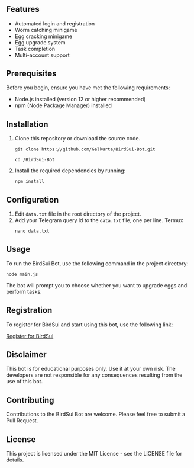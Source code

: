 # 
## Features

- Automated login and registration
- Worm catching minigame
- Egg cracking minigame
- Egg upgrade system
- Task completion
- Multi-account support

## Prerequisites

Before you begin, ensure you have met the following requirements:

- Node.js installed (version 12 or higher recommended)
- npm (Node Package Manager) installed

## Installation

1. Clone this repository or download the source code.
   ```
   git clone https://github.com/Galkurta/BirdSui-Bot.git
   ```
   ```
   cd /BirdSui-Bot
   ```
2. Install the required dependencies by running:

   ```
   npm install
   ```

## Configuration

1. Edit `data.txt` file in the root directory of the project.
2. Add your Telegram query id to the `data.txt` file, one per line.
   Termux
   ```
   nano data.txt
   ```
## Usage

To run the BirdSui Bot, use the following command in the project directory:

```
node main.js
```

The bot will prompt you to choose whether you want to upgrade eggs and perform tasks.

## Registration

To register for BirdSui and start using this bot, use the following link:

[Register for BirdSui](https://t.me/birdx2_bot/birdx?startapp=1053810898)

## Disclaimer

This bot is for educational purposes only. Use it at your own risk. The developers are not responsible for any consequences resulting from the use of this bot.

## Contributing

Contributions to the BirdSui Bot are welcome. Please feel free to submit a Pull Request.

## License

This project is licensed under the MIT License - see the LICENSE file for details.
